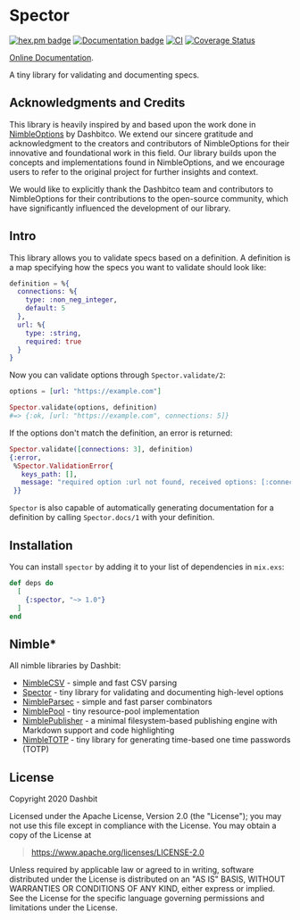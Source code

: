 # Spector

[![hex.pm badge](https://img.shields.io/badge/Package%20on%20hex.pm-informational)](https://hex.pm/packages/spector)
[![Documentation badge](https://img.shields.io/badge/Documentation-ff69b4)][docs]
[![CI](https://github.com/flowy-framework/spector/actions/workflows/main.yml/badge.svg)](https://github.com/flowy-framework/spector/actions/workflows/main.yml)
[![Coverage Status](https://coveralls.io/repos/github/flowy-framework/spector/badge.svg?branch=master)](https://coveralls.io/github/flowy-framework/spector?branch=master)

[Online Documentation][docs].

A tiny library for validating and documenting specs.

## Acknowledgments and Credits
This library is heavily inspired by and based upon the work done in [NimbleOptions](https://github.com/dashbitco/nimble_options) by Dashbitco. We extend our sincere gratitude and acknowledgment to the creators and contributors of NimbleOptions for their innovative and foundational work in this field. Our library builds upon the concepts and implementations found in NimbleOptions, and we encourage users to refer to the original project for further insights and context.

We would like to explicitly thank the Dashbitco team and contributors to NimbleOptions for their contributions to the open-source community, which have significantly influenced the development of our library.

## Intro 

This library allows you to validate specs based on a definition.
A definition is a map specifying how the specs you want
to validate should look like:

```elixir
definition = %{
  connections: %{
    type: :non_neg_integer,
    default: 5
  },
  url: %{
    type: :string,
    required: true
  }
}
```

Now you can validate options through `Spector.validate/2`:

```elixir
options = [url: "https://example.com"]

Spector.validate(options, definition)
#=> {:ok, [url: "https://example.com", connections: 5]}
```

If the options don't match the definition, an error is returned:

```elixir
Spector.validate([connections: 3], definition)
{:error,
 %Spector.ValidationError{
   keys_path: [],
   message: "required option :url not found, received options: [:connections]"
 }}
```

`Spector` is also capable of automatically generating
documentation for a definition by calling `Spector.docs/1`
with your definition.

## Installation

You can install `spector` by adding it to your list of
dependencies in `mix.exs`:

```elixir
def deps do
  [
    {:spector, "~> 1.0"}
  ]
end
```

## Nimble*

All nimble libraries by Dashbit:

  * [NimbleCSV](https://github.com/flowy-framework/nimble_csv) - simple and fast CSV parsing
  * [Spector](https://github.com/flowy-framework/spector) - tiny library for validating and documenting high-level options
  * [NimbleParsec](https://github.com/flowy-framework/nimble_parsec) - simple and fast parser combinators
  * [NimblePool](https://github.com/flowy-framework/nimble_pool) - tiny resource-pool implementation
  * [NimblePublisher](https://github.com/flowy-framework/nimble_publisher) - a minimal filesystem-based publishing engine with Markdown support and code highlighting
  * [NimbleTOTP](https://github.com/flowy-framework/nimble_totp) - tiny library for generating time-based one time passwords (TOTP)

## License

Copyright 2020 Dashbit

  Licensed under the Apache License, Version 2.0 (the "License");
  you may not use this file except in compliance with the License.
  You may obtain a copy of the License at

  > https://www.apache.org/licenses/LICENSE-2.0

  Unless required by applicable law or agreed to in writing, software
  distributed under the License is distributed on an "AS IS" BASIS,
  WITHOUT WARRANTIES OR CONDITIONS OF ANY KIND, either express or implied.
  See the License for the specific language governing permissions and
  limitations under the License.

[docs]: https://hexdocs.pm/spector
